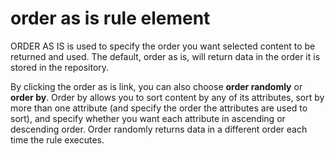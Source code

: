# order as is rule element

ORDER AS IS is used to specify the order you want selected content to be returned and used. The default, order as is, will return data in the order it is stored in the repository.

By clicking the order as is link, you can also choose **order randomly** or **order by**. Order by allows you to sort content by any of its attributes, sort by more than one attribute \(and specify the order the attributes are used to sort\), and specify whether you want each attribute in ascending or descending order. Order randomly returns data in a different order each time the rule executes.


